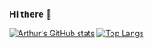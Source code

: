 ### Hi there 👋

<!--
**arthurgomes1k/arthurgomes1k** is a ✨ _special_ ✨ repository because its `README.md` (this file) appears on your GitHub profile.

Here are some ideas to get you started:

- 🔭 I’m currently working on ...
- 🌱 I’m currently learning ...
- 👯 I’m looking to collaborate on ...
- 🤔 I’m looking for help with ...
- 💬 Ask me about ...
- 📫 How to reach me: ...
- 😄 Pronouns: ...
- ⚡ Fun fact: ...
-->
[![Arthur's GitHub stats](https://github-readme-stats.vercel.app/api?username=arthurgomes1k&show_icons=true&count_private=true&theme=radical)](https://github.com/arthurgomes1k)
[![Top Langs](https://github-readme-stats.vercel.app/api/top-langs/?username=arthurgomes1k&layout=compact)](https://github.com/arthurgomes1k)
